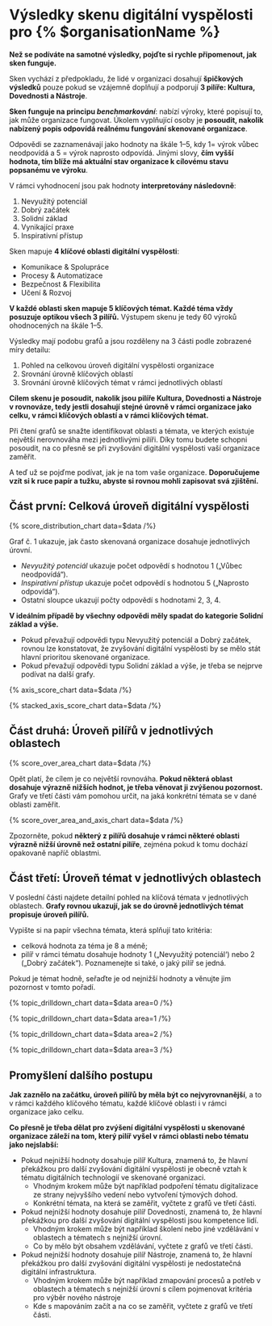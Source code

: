 # Výsledky skenu digitální vyspělosti pro {% $organisationName %}

**Než se podíváte na samotné výsledky, pojďte si rychle připomenout, jak sken funguje.**

Sken vychází z předpokladu, že lidé v organizaci dosahují **špičkových výsledků** pouze pokud se vzájemně doplňují a podporují **3 pilíře: Kultura, Dovednosti a Nástroje**.

**Sken funguje na principu *benchmarkování***: nabízí výroky, které popisují to, jak může organizace fungovat. Úkolem vyplňující osoby je **posoudit, nakolik nabízený popis odpovídá reálnému fungování skenované organizace**.

Odpovědi se zaznamenávají jako hodnoty na škále 1–5, kdy 1= výrok vůbec neodpovídá a 5 = výrok naprosto odpovídá. Jinými slovy, **čím vyšší hodnota, tím blíže má aktuální stav organizace k cílovému stavu popsanému ve výroku**.

V rámci vyhodnocení jsou pak hodnoty **interpretovány následovně**:

1. Nevyužitý potenciál
2. Dobrý začátek
3. Solidní základ
4. Vynikající praxe
5. Inspirativní přístup

Sken mapuje **4 klíčové oblasti digitální vyspělosti**:

- Komunikace & Spolupráce
- Procesy & Automatizace
- Bezpečnost & Flexibilita
- Učení & Rozvoj

**V každé oblasti sken mapuje 5 klíčových témat. Každé téma vždy posuzuje optikou všech 3 pilířů.** Výstupem skenu je tedy 60 výroků ohodnocených na škále 1–5.

Výsledky mají podobu grafů a jsou rozděleny na 3 části podle zobrazené míry detailu:

1. Pohled na celkovou úroveň digitální vyspělosti organizace
2. Srovnání úrovně klíčových oblastí
3. Srovnání úrovně klíčových témat v rámci jednotlivých oblastí

**Cílem skenu je posoudit, nakolik jsou pilíře Kultura, Dovednosti a Nástroje v rovnováze, tedy jestli dosahují stejné úrovně v rámci organizace jako celku, v rámci klíčových oblastí a v rámci klíčových témat.**

Při čtení grafů se snažte identifikovat oblasti a témata, ve kterých existuje největší nerovnováha mezi jednotlivými pilíři. Díky tomu budete schopni posoudit, na co přesně se při zvyšování digitální vyspělosti vaší organizace zaměřit.

A teď už se pojďme podívat, jak je na tom vaše organizace. **Doporučujeme vzít si k ruce papír a tužku, abyste si rovnou mohli zapisovat svá zjištění.**

## Část první: Celková úroveň digitální vyspělosti

{% score_distribution_chart data=$data /%}

Graf č. 1 ukazuje, jak často skenovaná organizace dosahuje jednotlivých úrovní.

- *Nevyužitý potenciál* ukazuje počet odpovědí s hodnotou 1 („Vůbec neodpovídá“).
- *Inspirativní přístup* ukazuje počet odpovědí s hodnotou 5 („Naprosto odpovídá“).
- Ostatní sloupce ukazují počty odpovědí s hodnotami 2, 3, 4.

**V ideálním případě by všechny odpovědi měly spadat do kategorie Solidní základ a výše.**

- Pokud převažují odpovědi typu Nevyužitý potenciál a Dobrý začátek, rovnou lze konstatovat, že zvyšování digitální vyspělosti by se mělo stát hlavní prioritou skenované organizace.
- Pokud převažují odpovědi typu Solidní základ a výše, je třeba se nejprve podívat na další grafy.

{% axis_score_chart data=$data /%}

{% stacked_axis_score_chart data=$data /%}

## Část druhá: Úroveň pilířů v jednotlivých oblastech

{% score_over_area_chart data=$data /%}

Opět platí, že cílem je co největší rovnováha. **Pokud některá oblast dosahuje výrazně nižších hodnot, je třeba věnovat ji zvýšenou pozornost.** Grafy ve třetí části vám pomohou určit, na jaká konkrétní témata se v dané oblasti zaměřit.

{% score_over_area_and_axis_chart data=$data /%}

Zpozorněte, pokud **některý z pilířů dosahuje v rámci některé oblasti výrazně nižší úrovně než ostatní pilíře**, zejména pokud k tomu dochází opakovaně napříč oblastmi.

## Část třetí: Úroveň témat v jednotlivých oblastech

V poslední části najdete detailní pohled na klíčová témata v jednotlivých oblastech. **Grafy rovnou ukazují, jak se do úrovně jednotlivých témat propisuje úroveň pilířů.**

Vypište si na papír všechna témata, která splňují tato kritéria:

- celková hodnota za téma je 8 a méně;
- pilíř v rámci tématu dosahuje hodnoty 1 („Nevyužitý potenciál‘) nebo 2 („Dobrý začátek“). Poznamenejte si také, o jaký pilíř se jedná.

Pokud je témat hodně, seřaďte je od nejnižší hodnoty a věnujte jim pozornost v tomto pořadí.

{% topic_drilldown_chart data=$data area=0 /%}

{% topic_drilldown_chart data=$data area=1 /%}

{% topic_drilldown_chart data=$data area=2 /%}

{% topic_drilldown_chart data=$data area=3 /%}

## Promyšlení dalšího postupu

**Jak zaznělo na začátku, úroveň pilířů by měla být co nejvyrovnanější**, a to v rámci každého klíčového tématu, každé klíčové oblasti i v rámci organizace jako celku.

**Co přesně je třeba dělat pro zvýšení digitální vyspělosti u skenované organizace záleží na tom, který pilíř vyšel v rámci oblasti nebo tématu jako nejslabší:**

- Pokud nejnižší hodnoty dosahuje pilíř Kultura, znamená to, že hlavní překážkou pro další zvyšování digitální vyspělosti je obecně vztah k tématu digitálních technologií ve skenované organizaci.
  - Vhodným krokem může být například podpoření tématu digitalizace ze strany nejvyššího vedení nebo vytvoření týmových dohod.
  - Konkrétní témata, na která se zaměřit, vyčtete z grafů ve třetí části.
- Pokud nejnižší hodnoty dosahuje pilíř Dovednosti, znamená to, že hlavní překážkou pro další zvyšování digitální vyspělosti jsou kompetence lidí.
  - Vhodným krokem může být například školení nebo jiné vzdělávání v oblastech a tématech s nejnižší úrovní.
  - Co by mělo být obsahem vzdělávání, vyčtete z grafů ve třetí části.
- Pokud nejnižší hodnoty dosahuje pilíř Nástroje, znamená to, že hlavní překážkou pro další zvyšování digitální vyspělosti je nedostatečná digitální infrastruktura.
  - Vhodným krokem může být například zmapování procesů a potřeb v oblastech a tématech s nejnižší úrovní s cílem pojmenovat kritéria pro výběr nového nástroje
  - Kde s mapováním začít a na co se zaměřit, vyčtete z grafů ve třetí části.

